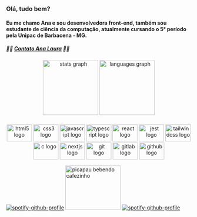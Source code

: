 ### Olá, tudo bem?
#### Eu me chamo Ana e sou desenvolvedora front-end, também sou estudante de ciência da computação, atualmente cursando o 5° período pela Unipac de Barbacena - MG.
##### 👩‍💻 [Contato Ana Laura](https://alofrrr.github.io/Card-AnaLaura-RGB/) 👩‍💻

###
<div align="center">
  <img src="https://github-readme-stats.vercel.app/api?hide_title=false&hide_rank=false&show_icons=true&include_all_commits=true&count_private=true&disable_animations=false&theme=dracula&locale=pt-br&hide_border=false&username=alofrrr" height="150" alt="stats graph"  />
  <img src="https://github-readme-stats.vercel.app/api/top-langs?locale=pt-br&hide_title=false&layout=compact&card_width=320&langs_count=5&theme=dracula&hide_border=false&username=alofrrr" height="150" alt="languages graph"  />
</div>

###
<div align="center">
  <img src="https://cdn.jsdelivr.net/gh/devicons/devicon/icons/html5/html5-original.svg" height="46" width="68" alt="html5 logo"  />
  <img src="https://cdn.jsdelivr.net/gh/devicons/devicon/icons/css3/css3-original.svg" height="46" width="68" alt="css3 logo"  />
  <img src="https://cdn.jsdelivr.net/gh/devicons/devicon/icons/javascript/javascript-original.svg" height="46" width="68" alt="javascript logo"  />
  <img src="https://cdn.jsdelivr.net/gh/devicons/devicon/icons/typescript/typescript-original.svg" height="46" width="68" alt="typescript logo"  />
  <img src="https://cdn.jsdelivr.net/gh/devicons/devicon/icons/react/react-original.svg" height="46" width="68" alt="react logo"  />
  <img src="https://cdn.jsdelivr.net/gh/devicons/devicon/icons/jest/jest-plain.svg" height="46" width="68" alt="jest logo"  />
  <img src="https://cdn.jsdelivr.net/gh/devicons/devicon/icons/tailwindcss/tailwindcss-original-wordmark.svg" height="46" width="69" alt="tailwindcss logo"  />
  <img src="https://cdn.jsdelivr.net/gh/devicons/devicon/icons/c/c-original.svg" height="46" width="68" alt="c logo"  />
  <img src="https://cdn.jsdelivr.net/gh/devicons/devicon/icons/nextjs/nextjs-original.svg" height="46" width="68" alt="nextjs logo"  />
  <img src="https://cdn.jsdelivr.net/gh/devicons/devicon/icons/git/git-original.svg" height="46" width="68" alt="git logo"  />
  <img src="https://cdn.jsdelivr.net/gh/devicons/devicon/icons/gitlab/gitlab-original.svg" height="46" width="68" alt="gitlab logo"  />
  <img src="https://cdn.jsdelivr.net/gh/devicons/devicon/icons/github/github-original.svg" height="46" width="68" alt="github logo"  />
</div>



[![spotify-github-profile](https://spotify-github-profile.vercel.app/api/view?uid=21r2m7lynhuym3ccifqdwl5wi&cover_image=true&theme=novatorem&bar_color=ffffff&bar_color_cover=true)](https://github.com/kittinan/spotify-github-profile)
<img src="https://i.pinimg.com/originals/89/c2/e5/89c2e58a1b6c95a20c29b7fad3787034.jpg" height="120" width="150" alt="picapau bebendo cafezinho"  />
[![spotify-github-profile](https://spotify-github-profile.vercel.app/api/view?uid=21r2m7lynhuym3ccifqdwl5wi&cover_image=true&theme=novatorem&bar_color=ffffff&bar_color_cover=true)](https://github.com/kittinan/spotify-github-profile)

